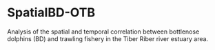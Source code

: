 # SpatialBD-OTB
Analysis of the spatial and temporal correlation between bottlenose dolphins (BD) and trawling fishery in the Tiber Riber river estuary area.
